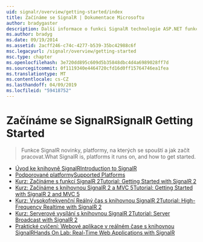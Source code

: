 ```yaml
---
uid: signalr/overview/getting-started/index
title: Začínáme se SignalR | Dokumentace Microsoftu
author: bradygaster
description: Další informace o funkci SignalR technologie ASP.NET funkce SignalR technologie ASP.NET je nová knihovna pro vývojáře využívající technologii ASP.NET, který usnadňuje vývoj funkcí v reálném čase. Funkce SignalR umožňuje bi...
ms.author: bradyg
ms.date: 09/19/2014
ms.assetid: 2acff246-c74c-4277-b539-35bc42988c6f
msc.legacyurl: /signalr/overview/getting-started
msc.type: chapter
ms.openlocfilehash: 3e720dd895c609d5b35848dbc4d4a6989028ff7d
ms.sourcegitcommit: 0f1119340e4464720cfd16d0ff15764746ea1fea
ms.translationtype: MT
ms.contentlocale: cs-CZ
ms.lasthandoff: 04/09/2019
ms.locfileid: "59418752"
---
```

# <a name="signalr-getting-started"></a><span data-ttu-id="270ae-104">Začínáme se SignalR</span><span class="sxs-lookup"><span data-stu-id="270ae-104">SignalR Getting Started</span></span>

> <span data-ttu-id="270ae-105">Funkce SignalR novinky, platformy, na kterých se spouští a jak začít pracovat.</span><span class="sxs-lookup"><span data-stu-id="270ae-105">What SignalR is, platforms it runs on, and how to get started.</span></span>


- [<span data-ttu-id="270ae-106">Úvod ke knihovně SignalR</span><span class="sxs-lookup"><span data-stu-id="270ae-106">Introduction to SignalR</span></span>](introduction-to-signalr.md)
- [<span data-ttu-id="270ae-107">Podporované platformy</span><span class="sxs-lookup"><span data-stu-id="270ae-107">Supported Platforms</span></span>](supported-platforms.md)
- [<span data-ttu-id="270ae-108">Kurz: Začínáme s funkcí SignalR 2</span><span class="sxs-lookup"><span data-stu-id="270ae-108">Tutorial: Getting Started with SignalR 2</span></span>](tutorial-getting-started-with-signalr.md)
- [<span data-ttu-id="270ae-109">Kurz: Začínáme s knihovnou SignalR 2 a MVC 5</span><span class="sxs-lookup"><span data-stu-id="270ae-109">Tutorial: Getting Started with SignalR 2 and MVC 5</span></span>](tutorial-getting-started-with-signalr-and-mvc.md)
- [<span data-ttu-id="270ae-110">Kurz: Vysokofrekvenční Reálný čas s knihovnou SignalR 2</span><span class="sxs-lookup"><span data-stu-id="270ae-110">Tutorial: High-Frequency Realtime with SignalR 2</span></span>](tutorial-high-frequency-realtime-with-signalr.md)
- [<span data-ttu-id="270ae-111">Kurz: Serverové vysílání s knihovnou SignalR 2</span><span class="sxs-lookup"><span data-stu-id="270ae-111">Tutorial: Server Broadcast with SignalR 2</span></span>](tutorial-server-broadcast-with-signalr.md)
- [<span data-ttu-id="270ae-112">Praktické cvičení: Webové aplikace v reálném čase s knihovnou SignalR</span><span class="sxs-lookup"><span data-stu-id="270ae-112">Hands On Lab: Real-Time Web Applications with SignalR</span></span>](real-time-web-applications-with-signalr.md)
